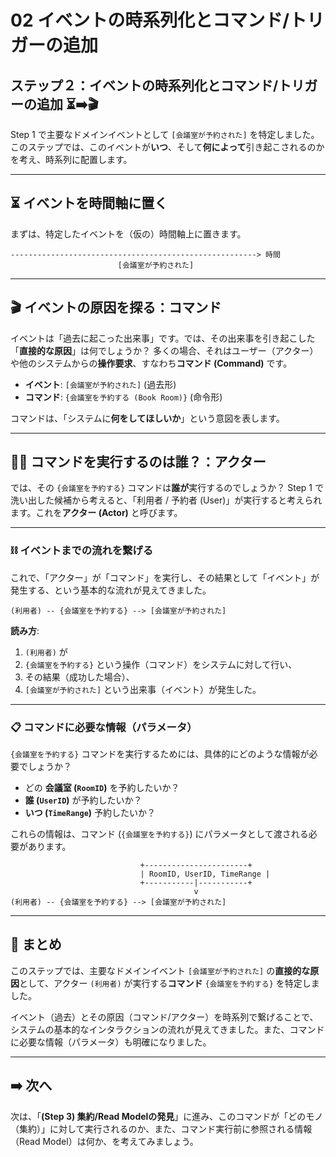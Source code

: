 # 02 イベントの時系列化とコマンド/トリガーの追加

## ステップ２：イベントの時系列化とコマンド/トリガーの追加 ⏳➡️🎬

Step 1 で主要なドメインイベントとして `[会議室が予約された]` を特定しました。このステップでは、このイベントが**いつ**、そして**何によって**引き起こされるのかを考え、時系列に配置します。

---

## ⏳ イベントを時間軸に置く

まずは、特定したイベントを（仮の）時間軸上に置きます。

```
-------------------------------------------------------> 時間
                        [会議室が予約された]

```

---

## 🎬 イベントの原因を探る：コマンド

イベントは「過去に起こった出来事」です。では、その出来事を引き起こした「**直接的な原因**」は何でしょうか？ 多くの場合、それはユーザー（アクター）や他のシステムからの**操作要求**、すなわち**コマンド (Command)** です。

- **イベント**: `[会議室が予約された]` (過去形)
- **コマンド**: `{会議室を予約する (Book Room)}` (命令形)

コマンドは、「システムに**何をしてほしいか**」という意図を表します。

---

## 🧑‍💻 コマンドを実行するのは誰？：アクター

では、その `{会議室を予約する}` コマンドは**誰が**実行するのでしょうか？ Step 1 で洗い出した候補から考えると、「利用者 / 予約者 (User)」が実行すると考えられます。これを**アクター (Actor)** と呼びます。

---

### ⛓️ イベントまでの流れを繋げる

これで、「アクター」が「コマンド」を実行し、その結果として「イベント」が発生する、という基本的な流れが見えてきました。

```
(利用者) -- {会議室を予約する} --> [会議室が予約された]

```

**読み方**:

1. `(利用者)` が
2. `{会議室を予約する}` という操作（コマンド）をシステムに対して行い、
3. その結果（成功した場合）、
4. `[会議室が予約された]` という出来事（イベント）が発生した。

---

### 📋 コマンドに必要な情報（パラメータ）

`{会議室を予約する}` コマンドを実行するためには、具体的にどのような情報が必要でしょうか？

- どの **会議室 (`RoomID`)** を予約したいか？
- **誰 (`UserID`)** が予約したいか？
- **いつ (`TimeRange`)** 予約したいか？

これらの情報は、コマンド (`{会議室を予約する}`) にパラメータとして渡される必要があります。

```
                             +-----------------------+
                             | RoomID, UserID, TimeRange |
                             +-----------|-----------+
                                         v
(利用者) -- {会議室を予約する} --> [会議室が予約された]

```

---

## 📝 まとめ

このステップでは、主要なドメインイベント `[会議室が予約された]` の**直接的な原因**として、アクター `(利用者)` が実行する**コマンド** `{会議室を予約する}` を特定しました。

イベント（過去）とその原因（コマンド/アクター）を時系列で繋げることで、システムの基本的なインタラクションの流れが見えてきました。また、コマンドに必要な情報（パラメータ）も明確になりました。

---

## ➡️ 次へ

次は、「**(Step 3) 集約/Read Modelの発見**」に進み、このコマンドが「どのモノ（集約）」に対して実行されるのか、また、コマンド実行前に参照される情報（Read Model）は何か、を考えてみましょう。